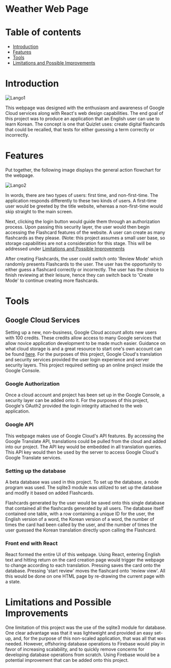 # Weather Web Page

Table of contents
=================

<!--ts-->
   * [Introduction](#Introduction)
   * [Features](#Features)
   * [Tools](#Tools)
   * [Limitations and Possible Improvements](#Limitations-and-Possible-Improvements)
<!--te-->

# Introduction

![Lango1](https://web.cs.ucdavis.edu/~amenta/s19/lango1.png)

This webpage was designed with the enthusiasm and awareness of Google Cloud services along with React's web design capabilities. The end goal of this project was to produce an application that an English user can use to learn Korean. The concept is one that Quizlet uses: create digital flashcards that could be recalled, that tests for either guessing a term correctly or incorrectly. 

# Features

Put together, the following image displays the general action flowchart for the webpage. 

![Lango2](https://web.cs.ucdavis.edu/~amenta/s19/langoAction.jpg)

In words, there are two types of users: first time, and non-first-time. The application responds differently to these two kinds of users. A first-time user would be greeted by the title website, whereas a non-first-time would skip straight to the main screen. 

Next, clicking the login button would guide them through an authorization process. Upon passing this security layer, the user would then begin accessing the Flashcard features of the website. A user can create as many flashcards as they please. (Note: this project assumes a small user base, so storage capabilities are not a consideration for this stage. This will be addressed under [Limitations and Possible Improvements](https://github.com/sat2493/WeatherWebPage#limitations-and-possible-improvements)

After creating Flashcards, the user could switch onto 'Review Mode' which randomly presents Flashcards to the user. The user has the opportunity to either guess a flashcard correctly or incorrectly. The user has the choice to finish reviewing at their leisure, hence they can switch back to 'Create Mode' to continue creating more flashcards.

# Tools

## Google Cloud Services

Setting up a new, non-business, Google Cloud account allots new users with 100 credits. These credits allow access to many Google services that allow novice application development to be made much easier. Guidance on what cloud storage is and a great resource to start one's own account can be found [here](https://cloud.google.com/). For the purposes of this project, Google Cloud's translation and security services provided the user login experience and server security layers. This project required setting up an online project inside the Google Console.

### Google Authorization

Once a cloud account and project has been set up in the Google Console, a security layer can be added onto it. For the purposes of this project, Google's OAuth2 provided the login integrity attached to the web application.

### Google API

This webpage makes use of Google Cloud's API features. By accessing the Google Translate API, translations could be pulled from the cloud and added into our project. The API key would be embedded in all translation queries. This API key would then be used by the server to access Google Cloud's Google Translate services.

### Setting up the database

A beta database was used in this project. To set up the database, a node program was used. The sqlite3 module was utilized to set up the database and modify it based on added Flashcards.

Flashcards generated by the user would be saved onto this single database that contained all the flashcards generated by all users. The database itself contained one table, with a row containing a unique ID for the user, the English version of a word, the Korean version of a word, the number of times the card had been called by the user, and the number of times the user guessed the Korean translation directly upon calling the Flashcard.

### Front end with React

React formed the entire UI of this webpage. Using React, entering English text and hitting return on the card creation page would trigger the webpage to change according to each translation. Pressing saves the card onto the database. Pressing 'start review' moves the flashcard onto 'review view'. All this would be done on one HTML page by re-drawing the current page with a state.

### 

# Limitations and Possible Improvements

One limitation of this project was the use of the sqlite3 module for database. One clear advantage was that it was lightweight and provided an easy set-up, and, for the purpose of this non-scaled application, that was all that was needed. However, offshoring database operations to Firebase would play in favor of increasing scalability, and to quickly remove concerns for developing database operations from scratch. Using Firebase would be a potential improvement that can be added onto this project.
